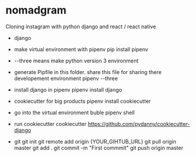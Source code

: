 # nomadgram

Cloning instagram with python django and react / react native

- django
- make virtual environment with pipenv
pip install pipenv

- --three means make python version 3 environment
- generate Pipfile in this folder. share this file for sharing there developement environment
pipenv --three

- install django in pipenv
pipenv install django

- cookiecutter for big products
pipenv install cookiecutter

- go into the virtual environment buble
pipenv shell

- run cookiecutter
cookiecutter https://github.com/pydanny/cookiecutter-django

- git
git init
git remote add origin {YOUR_GIHTUB_URL}
git pull origin master
git add .
git commit -m "First commmit"
git push origin master
